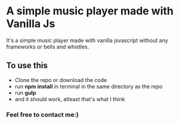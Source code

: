 # A simple music player made with Vanilla Js
It's a simple music player made with vanilla jsvascript without any frameworks or bells and whistles. 

## To use this 

- Clone the repo or download the code
- run **npm install** in terminal in the same directory as the repo
- run **gulp**
- and it should work, atleast that's what I think

### Feel free to contact me:)